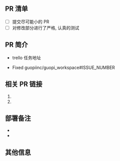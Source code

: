 <!-- 这是提交 PR 时的模板, 根据需要删减, 补充所需信息. -->

## PR 清单
<!-- 阅读代码审阅文档 https://github.com/guopiinc/guopi_workspace/wiki/code_review -->

- [ ] 提交尽可能小的 PR
- [ ] 对修改部分进行了严格, 认真的测试

## PR 简介
<!-- 一句话说明白 -->

* trello 任务地址
<!-- 
Github Issue 地址
因为 issue 在 guopi_workspace 仓库, 需使用 github 支持的格式进行外链. 在 PR 合并 master 时, 会自动关闭链接的 issue
参考 https://help.github.com/en/github/managing-your-work-on-github/linking-a-pull-request-to-an-issue#linking-a-pull-request-to-an-issue-using-a-keyword
语法为: fixed guopiinc/guopi_workspace#ISSUE_NUMBER
-->
* Fixed guopiinc/guopi_workspace#ISSUE_NUMBER

## 相关 PR 链接

1. 
1. 

## 部署备注
<!-- 
配置信息的修改, 需提供配置信息. 
数据库表的修改, 需提供相关 MySQL 语句 
-->

* 
* 

## 其他信息

<!-- 其他重要信息, 比如截图等 -->
